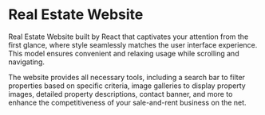 # Real Estate Website

Real Estate Website built by React that captivates your attention from the first glance, where style seamlessly matches the user interface experience. This model ensures convenient and relaxing usage while scrolling and navigating.

The website provides all necessary tools, including a search bar to filter properties based on specific criteria, image galleries to display property images, detailed property descriptions, contact banner, and more to enhance the competitiveness of your sale-and-rent business on the net.